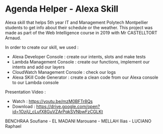 # Agenda Helper - Alexa Skill

Alexa skill that helps 5th year IT and Management Polytech Montpellier students to get info about their schedule or the weather. This project was made as part of the Web Intelligence course in 2019 with Mr CASTELLTORT Arnaud.

In order to create our skill, we used :
 - Alexa Developer Console : create our intents, slots and make tests
 - Lambda Management Console : create our functions, implement our intents and add our layers
 - CloudWatch Management Console : check our logs
 - Alexa SKill Code Generator : create a clean code from our Alexa console to our Lambda console

Presentation Video :
  - Watch : https://youtu.be/mzM0BFTr8Qs
  - Download : https://drive.google.com/open?id=1OzjU_cLufX8GuVZArPqkSVNbwFzCGLKt

BENCHRAA Soufiane - EL MADANI Marouane - MELLAH Ilias - LUCIANO Raphael
